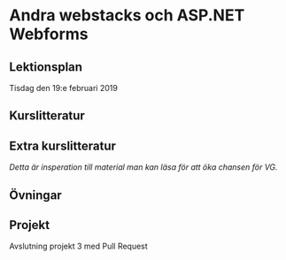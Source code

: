 # Andra webstacks och ASP.NET Webforms

## Lektionsplan
Tisdag den 19:e februari 2019


## Kurslitteratur
## Extra kurslitteratur
*Detta är insperation till material man kan läsa för att öka chansen för VG.*
## Övningar
## Projekt
Avslutning projekt 3 med Pull Request